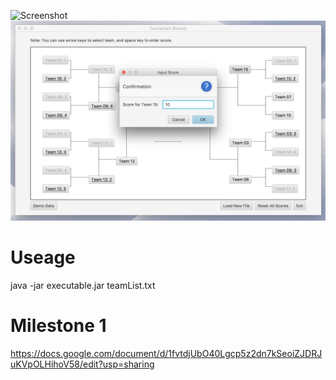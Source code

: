 ![Screenshot](screenshot.gif)
![Screenshot](screenshot.png)

# Useage
java -jar executable.jar teamList.txt 

# Milestone 1 
https://docs.google.com/document/d/1fvtdjUbO40Lgcp5z2dn7kSeoiZJDRJuKVpOLHihoV58/edit?usp=sharing